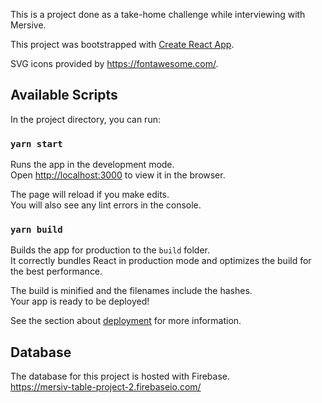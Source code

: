This is a project done as a take-home challenge while interviewing with Mersive.

This project was bootstrapped with [Create React App](https://github.com/facebook/create-react-app).

SVG icons provided by https://fontawesome.com/.

## Available Scripts

In the project directory, you can run:

### `yarn start`

Runs the app in the development mode.<br />
Open [http://localhost:3000](http://localhost:3000) to view it in the browser.

The page will reload if you make edits.<br />
You will also see any lint errors in the console.


### `yarn build`

Builds the app for production to the `build` folder.<br />
It correctly bundles React in production mode and optimizes the build for the best performance.

The build is minified and the filenames include the hashes.<br />
Your app is ready to be deployed!

See the section about [deployment](https://facebook.github.io/create-react-app/docs/deployment) for more information.

## Database

The database for this project is hosted with Firebase.<br />
https://mersiv-table-project-2.firebaseio.com/


